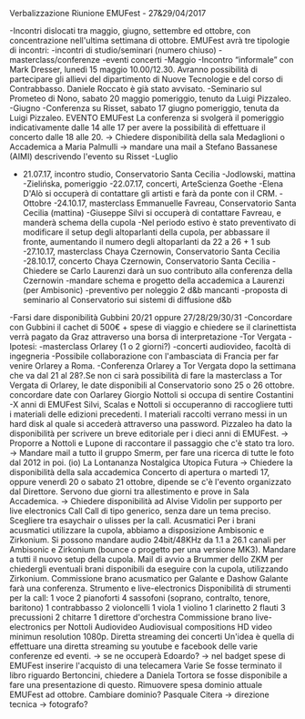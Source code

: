 Verbalizzazione Riunione EMUFest - 27&29/04/2017 
 
 -Incontri dislocati tra maggio, giugno, settembre ed ottobre, con concentrazione nell'ultima settimana di ottobre. 
EMUFest avrà tre tipologie di incontri:
  -incontri di studio/seminari  (numero chiuso)
  -masterclass/conferenze
  -eventi concerti
  -Maggio
  -Incontro “informale” con Mark Dresser, lunedì 15 maggio 10.00/12.30. Avranno possibilità di partecipare gli allievi del dipartimento di Nuove Tecnologie e del corso di Contrabbasso. Daniele Roccato è già stato avvisato.
  -Seminario sul Prometeo di Nono, sabato 20 maggio pomeriggio, tenuto da Luigi Pizzaleo.
 -Giugno
  -Conferenza su Risset, sabato 17 giugno pomeriggio, tenuta da Luigi Pizzaleo. EVENTO EMUFest
La conferenza si svolgerà il pomeriggio indicativamente dalle 14 alle 17 per avere la possibilità di effettuare il concerto dalle 18 alle 20.
→ Chiedere disponibilità della sala Medaglioni o Accademica a Maria Palmulli
→ mandare una mail a Stefano Bassanese (AIMI) descrivendo l'evento su Risset
 -Luglio
 - 21.07.17, incontro studio, Conservatorio Santa Cecilia
  -Jodlowski, mattina
  -Zielińska, pomeriggio
 -22.07.17, concerti, ArteScienza Goethe
  -Elena D'Alò si occuperà di contattare gli artisti e farà da ponte con il CRM.
-Ottobre
  -24.10.17, masterclass Emmanuelle Favreau, Conservatorio Santa Cecilia (mattina)
  -Giuseppe Silvi si occuperà di contattare Favreau, e manderà schema della cupola
  -Nel periodo estivo è stato preventivato di modificare il setup degli altoparlanti della cupola, per abbassare il fronte, aumentando il numero degli altoparlanti da 22 a 26 + 1 sub
  -27.10.17, masterclass Chaya Czernowin, Conservatorio Santa Cecilia
  -28.10.17, concerto Chaya Czernowin, Conservatorio Santa Cecilia
  -Chiedere se Carlo Laurenzi darà un suo contributo alla conferenza della Czernowin
  -mandare schema e progetto della accademica a Laurenzi (per Ambisonic)
  -preventivo per noleggio 2 d&b mancanti
  -proposta di seminario al Conservatorio sui sistemi di diffusione d&b
 
  -Farsi dare disponibilità Gubbini 20/21 oppure 27/28/29/30/31
  -Concordare con Gubbini il cachet di 500€ + spese di viaggio e chiedere se il clarinettista verrà pagato da Graz attraverso una borsa di interpretazione
 -Tor Vergata
  -Ipotesi:
  -masterclass Orlarey (1 o 2 giorni?)
  -concerti audiovideo, facoltà di ingegneria 
  -Possibile collaborazione con l'ambasciata di Francia per far venire Orlarey a Roma.
  -Conferenza Orlarey a Tor Vergata dopo la settimana che va dal 21 al 28?.Se non ci sarà possibilità di fare la masterclass a Tor Vergata di Orlarey, le date disponibili al Conservatorio sono 25 o 26 ottobre.
   concordare date con Oarlarey Giorgio Nottoli si occupa di sentire Costantini
  -X anni di EMUFest
   Silvi, Scalas e Nottoli si occuperanno di raccogliere tutti i materiali delle edizioni precedenti.
  I materiali raccolti verrano messi in un hard disk al quale si accederà attraverso una password.
Pizzaleo ha dato la disponibilità per scrivere un breve editoriale per i dieci anni di EMUFest.
→ Proporre a Nottoli e Lupone di raccontare il passaggio che c'è stato tra loro.
→ Mandare mail a tutto il gruppo Smerm, per fare una ricerca di tutte le foto dal 2012 in poi. (io)
La Lontananza Nostalgica Utopica Futura
→ Chiedere la disponibilità della sala accademica
Concerto di apertura o martedì 17, oppure venerdì 20 o sabato 21 ottobre, dipende se c'è l'evento organizzato dal Direttore.
Servono due giorni tra allestimento e prove in Sala Accademica.
→ Chiedere disponibilità ad Alvise Vidolin per supporto per live electronics
Call
Call di tipo generico, senza dare un tema preciso.
Scegliere tra esaychair o ulisses per la call.
Acusmatici
Per i brani acusmatici utilizzare la cupola, abbiamo a disposizione Ambisonic e Zirkonium. 
Si possono mandare audio 24bit/48KHz da 1.1 a 26.1 canali per Ambisonic e Zirkonium (bounce o progetto per una versione MK3). 
Mandare a tutti il nuovo setup della cupola.
Mail di avvio a Brummer dello ZKM per chiedergli eventuali brani disponibili da eseguire con la cupola, utilizzando Zirkonium.
Commissione brano acusmatico per Galante e Dashow
Galante farà una conferenza.
Strumento e live-electronics
Disponibilità di strumenti per la call:
1 voce
2 pianoforti
4 sassofoni (soprano, contralto, tenore, baritono)
1 contrabbasso
2 violoncelli
1 viola
1 violino
1 clarinetto
2 flauti
3 precussioni
2 chitarre
1 direttore d'orchestra
Commissione brano live-electronics per Nottoli
Audiovideo
Audiovisual compositions HD video minimun resolution 1080p.
Diretta streaming dei concerti
Un'idea è quella di effettuare una diretta streaming su youtube e facebook delle varie conferenze ed eventi.
→ se ne occuperà Edoardo?
→ nel badget spese di EMUFest inserire l'acquisto di una telecamera
Varie
Se fosse terminato il libro riguardo Bertoncini, chiedere a Daniela Tortora se fosse disponibile a fare una presentazione di questo.
Rimuovere spesa dominio attuale EMUFest ad ottobre. Cambiare dominio?
Pasquale Citera → direzione tecnica
→ fotografo?
